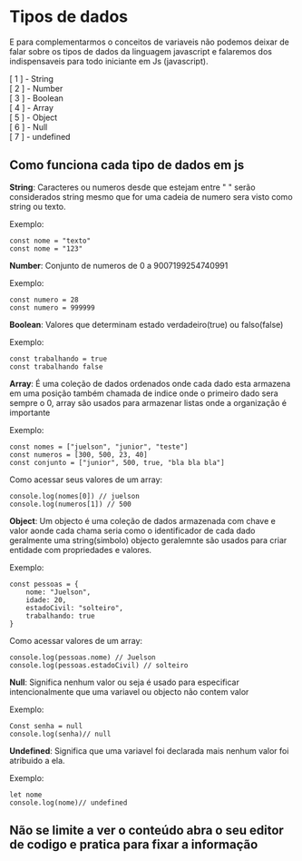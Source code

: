 # Tipos de dados

E para complementarmos o conceitos de variaveis não podemos deixar de falar sobre os tipos de dados da linguagem javascript e falaremos dos indispensaveis para todo iniciante em Js (javascript).

[ 1 ] - String <br>
[ 2 ] - Number<br>
[ 3 ] - Boolean<br>
[ 4 ] - Array<br>
[ 5 ] - Object<br>
[ 6 ] - Null<br>
[ 7 ] - undefined

## Como funciona cada tipo de dados em js

<strong>String</strong>: Caracteres ou numeros desde que estejam entre " " serão considerados string mesmo que for uma cadeia de numero sera visto como string ou texto.

Exemplo:

```
const nome = "texto"
const nome = "123"
```

<strong>Number</strong>: Conjunto de numeros de 0 a 9007199254740991

Exemplo:

```
const numero = 28
const numero = 999999
```

<strong>Boolean</strong>: Valores que determinam estado verdadeiro(true) ou falso(false)

Exemplo:

```
const trabalhando = true
const trabalhando false
```

<strong>Array</strong>: É uma coleção de dados ordenados onde cada dado esta armazena em uma posição também chamada de indice onde o primeiro dado sera sempre o 0, array são usados para armazenar listas onde a organização é importante

Exemplo:

```
const nomes = ["juelson", "junior", "teste"]
const numeros = [300, 500, 23, 40]
const conjunto = ["junior", 500, true, "bla bla bla"]
```
Como acessar seus valores de um array:
```
console.log(nomes[0]) // juelson
console.log(numeros[1]) // 500
```

<strong>Object</strong>: Um objecto é uma coleção de dados armazenada com chave e valor aonde cada chama seria como o identificador de cada dado geralmente uma string(simbolo) objecto geralemnte são usados para criar entidade com propriedades e valores.

Exemplo:

```
const pessoas = {
    nome: "Juelson",
    idade: 20,
    estadoCivil: "solteiro",
    trabalhando: true
}
```
Como acessar valores de um array:
```
console.log(pessoas.nome) // Juelson
console.log(pessoas.estadoCivil) // solteiro
```

<strong>Null</strong>: Significa nenhum valor ou seja é usado para especificar intencionalmente que uma variavel ou objecto não contem valor

Exemplo:
```
Const senha = null
console.log(senha)// null
```

<strong>Undefined</strong>: Significa que uma variavel foi declarada mais nenhum valor foi atribuido a ela.

Exemplo:
```
let nome
console.log(nome)// undefined 
```

## Não se limite a ver o conteúdo abra o seu editor de codigo e pratica para fixar a informação
